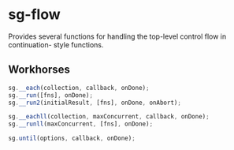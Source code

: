 # sg-flow

Provides several functions for handling the top-level control flow in continuation-
style functions.

## Workhorses

```js
sg.__each(collection, callback, onDone);
sg.__run([fns], onDone);
sg.__run2(initialResult, [fns], onDone, onAbort);

sg.__eachll(collection, maxConcurrent, callback, onDone);
sg.__runll(maxConcurrent, [fns], onDone);

sg.until(options, callback, onDone);
```
